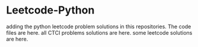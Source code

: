 # Leetcode-Python
adding the python leetcode problem solutions in this repositories. 
The code files are here.
all CTCI problems solutions are here.
some leetcode solutions are here.














































































































































































































































































































































